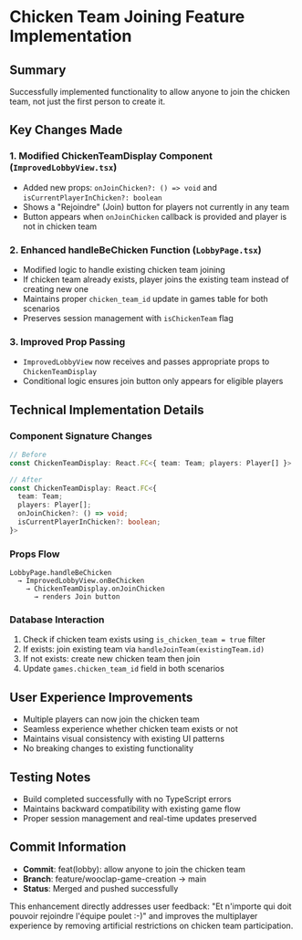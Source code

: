 # Chicken Team Joining Feature Implementation

## Summary
Successfully implemented functionality to allow anyone to join the chicken team, not just the first person to create it.

## Key Changes Made

### 1. Modified ChickenTeamDisplay Component (`ImprovedLobbyView.tsx`)
- Added new props: `onJoinChicken?: () => void` and `isCurrentPlayerInChicken?: boolean`
- Shows a "Rejoindre" (Join) button for players not currently in any team
- Button appears when `onJoinChicken` callback is provided and player is not in chicken team

### 2. Enhanced handleBeChicken Function (`LobbyPage.tsx`)
- Modified logic to handle existing chicken team joining
- If chicken team already exists, player joins the existing team instead of creating new one
- Maintains proper `chicken_team_id` update in games table for both scenarios
- Preserves session management with `isChickenTeam` flag

### 3. Improved Prop Passing
- `ImprovedLobbyView` now receives and passes appropriate props to `ChickenTeamDisplay`
- Conditional logic ensures join button only appears for eligible players

## Technical Implementation Details

### Component Signature Changes
```typescript
// Before
const ChickenTeamDisplay: React.FC<{ team: Team; players: Player[] }>

// After  
const ChickenTeamDisplay: React.FC<{ 
  team: Team; 
  players: Player[];
  onJoinChicken?: () => void;
  isCurrentPlayerInChicken?: boolean;
}>
```

### Props Flow
```
LobbyPage.handleBeChicken 
  → ImprovedLobbyView.onBeChicken
    → ChickenTeamDisplay.onJoinChicken
      → renders Join button
```

### Database Interaction
1. Check if chicken team exists using `is_chicken_team = true` filter
2. If exists: join existing team via `handleJoinTeam(existingTeam.id)`
3. If not exists: create new chicken team then join
4. Update `games.chicken_team_id` field in both scenarios

## User Experience Improvements
- Multiple players can now join the chicken team
- Seamless experience whether chicken team exists or not
- Maintains visual consistency with existing UI patterns
- No breaking changes to existing functionality

## Testing Notes
- Build completed successfully with no TypeScript errors
- Maintains backward compatibility with existing game flow
- Proper session management and real-time updates preserved

## Commit Information
- **Commit**: feat(lobby): allow anyone to join the chicken team
- **Branch**: feature/wooclap-game-creation → main
- **Status**: Merged and pushed successfully

This enhancement directly addresses user feedback: "Et n'importe qui doit pouvoir rejoindre l'équipe poulet :-)" and improves the multiplayer experience by removing artificial restrictions on chicken team participation.